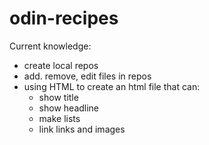 # odin-recipes

Current knowledge:
- create local repos
- add. remove, edit files in repos
- using HTML to create an html file that can:
    + show title
    + show headline
    + make lists
    + link links and images